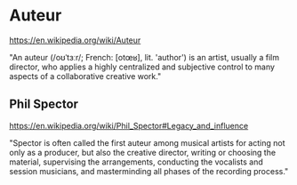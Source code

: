 # Auteur

https://en.wikipedia.org/wiki/Auteur

"An auteur (/oʊˈtɜːr/; French: [otœʁ], lit. 'author') is an artist, usually a film director, who applies a highly centralized and subjective control to many aspects of a collaborative creative work."

## Phil Spector

https://en.wikipedia.org/wiki/Phil_Spector#Legacy_and_influence

"Spector is often called the first auteur among musical artists for acting not only as a producer, but also the creative director, writing or choosing the material, supervising the arrangements, conducting the vocalists and session musicians, and masterminding all phases of the recording process."
